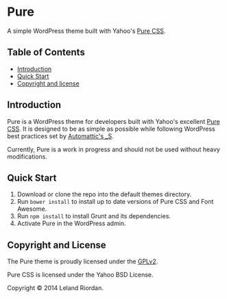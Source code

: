 Pure
======

A simple WordPress theme built with Yahoo's [Pure CSS](http://purecss.io).

## Table of Contents

- [Introduction](#introduction)
- [Quick Start](#quick-start)
- [Copyright and license](#copyright-and-license)

## Introduction

Pure is a WordPress theme for developers built with Yahoo's excellent [Pure CSS](http://purecss.io/). It is designed to be as simple as possible while following WordPress best practices set by [Automattic's _S](http://underscores.me/).

Currently, Pure is a work in progress and should not be used without heavy modifications.

## Quick Start

1. Download or clone the repo into the default themes directory.
2. Run `bower install` to install up to date versions of Pure CSS and Font Awesome.
3. Run `npm install` to install Grunt and its dependencies.
3. Activate Pure in the WordPress admin.

## Copyright and License

The Pure theme is proudly licensed under the [GPLv2](LICENSE).

Pure CSS is licensed under the Yahoo BSD License.

Copyright &copy; 2014 Leland Riordan.